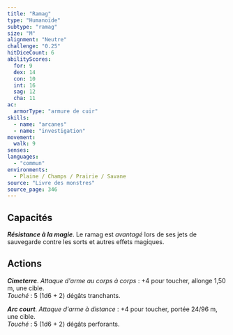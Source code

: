 ```yaml
---
title: "Ramag"
type: "Humanoïde"
subtype: "ramag"
size: "M"
alignment: "Neutre"
challenge: "0.25"
hitDiceCount: 6
abilityScores:
  for: 9
  dex: 14
  con: 10
  int: 16
  sag: 12
  cha: 11
ac: 
  armorType: "armure de cuir"
skills: 
  - name: "arcanes"
  - name: "investigation"
movement: 
  walk: 9
senses: 
languages: 
  - "commun"
environments:
  - Plaine / Champs / Prairie / Savane
source: "Livre des monstres"
source_page: 346
---
```

## Capacités
_**Résistance à la magie**_. Le ramag est _avantagé_ lors de ses jets de sauvegarde contre les sorts et autres effets magiques.

## Actions
_**Cimeterre**_. _Attaque d'arme au corps à corps_ : +4 pour toucher, allonge 1,50 m, une cible.  
_Touché_ : 5 (1d6 + 2) dégâts tranchants.

_**Arc court**_. _Attaque d'arme à distance_ : +4 pour toucher, portée 24/96 m, une cible.  
_Touché_ : 5 (1d6 + 2) dégâts perforants.
